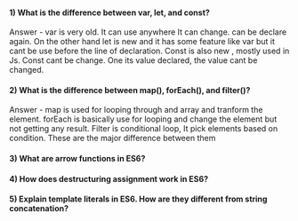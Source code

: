 #### 1) What is the difference between var, let, and const?
Answer - var is very old. It can use anywhere It can change. can be declare again. On the other hand let is new and it has some feature like var but it cant be use before the line of declaration. Const is also new , mostly used in Js. Const cant be change. One its value declared, the value cant be changed.

#### 2) What is the difference between map(), forEach(), and filter()? 
Answer - map is used for looping through and array and tranform the element. forEach is basically use for looping and change the element but not getting any result. Filter is conditional loop, It pick elements based on condition. These are the major difference between them 

#### 3) What are arrow functions in ES6?

#### 4) How does destructuring assignment work in ES6?

#### 5) Explain template literals in ES6. How are they different from string concatenation?
